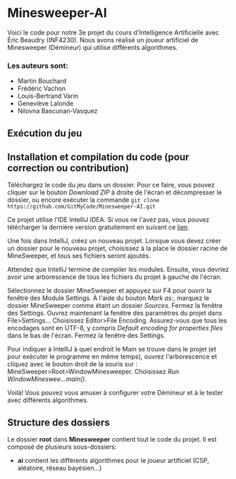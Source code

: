 Minesweeper-AI
==============
Voici le code pour notre 3e projet du cours d'Intelligence Artificielle avec Éric Beaudry (INF4230). Nous avons réalisé un joueur artificiel de Minesweeper (Démineur) qui utilise différents algorithmes.
### Les auteurs sont:
+ Martin Bouchard
+ Frédéric Vachon
+ Louis-Bertrand Varin
+ Geneviève Lalonde
+ Nilovna Bascunan-Vasquez

Exécution du jeu
----------------



Installation et compilation du code (pour correction ou contribution)
--------------------------------------------------------------------
Téléchargez le code du jeu dans un dossier. Pour ce faire, vous pouvez cliquer sur le bouton *Download ZIP* à droite de l'écran et décompresser le dossier, ou encore exécuter la commande `git clone https://github.com/GitMyCode/Minesweeper-AI.git`

Ce projet utilise l'IDE IntelliJ IDEA. Si vous ne l'avez pas, vous pouvez télécharger la dernière version gratuitement en suivant ce [lien](https://www.jetbrains.com/idea/download/). 

Une fois dans IntelliJ, créez un nouveau projet. Lorsque vous devez créer un dossier pour le nouveau projet, choisissez à la place le dossier racine de MineSweeper, et tous ses fichiers seront ajoutés.

Attendez que IntelliJ termine de compiler les modules. Ensuite, vous devriez avoir une arborescence de tous les fichiers du projet à gauche de l'écran.

Sélectionnez le dossier MineSweeper et appuyez sur F4 pour ouvrir la fenêtre des Module Settings. À l'aide du bouton *Mark as:*, marquez le dossier MineSweeper comme étant un dossier *Sources*. Fermez la fenêtre des Settings.
Ouvrez maintenant la fenêtre des paramètres du projet dans File>Settings... 
Choisissez Editor>File Encoding. Assurez-vous que tous les encodages sont en UTF-8, y compris *Default encoding for properties files* dans le bas de l'écran. Fermez la fenêtre des Settings.

Pour indiquer à IntelliJ à quel endroit le Main se trouve dans le projet (et pour exécuter le programme en même temps), ouvrez l'arborescence et cliquez avec le bouton droit de la souris sur : MineSweeper>Root>WindowMinesweeper. Choisissez *Run WindowMineswee...main()*.

Voilà! Vous pouvez vous amuser à configurer votre Démineur et à le tester avec différents algorithmes.

Structure des dossiers
----------------------
Le dossier __root__ dans __Minesweeper__ contient tout le code du projet. Il est composé de plusieurs sous-dossiers:
+ __ai__ contient les différents algorithmes pour le joueur artificiel (CSP, aléatoire, réseau bayésien...)


